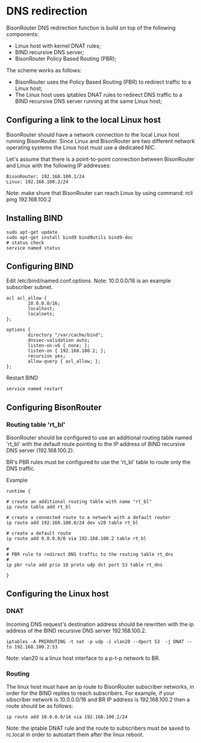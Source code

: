 # DNS redirection

BisonRouter DNS redirection function is build on top of the following components:

 * Linux host with kernel DNAT rules;
 * BIND recursive DNS server;
 * BisonRouter Policy Based Routing (PBR);

The scheme works as follows:

- BisonRouter uses the Policy Based Routing (PBR) to redirect traffic
to a Linux host;
- The Linux host uses iptables DNAT rules to redirect DNS traffic to
a BIND recursive DNS server running at the same Linux host;

## Configuring a link to the local Linux host

BisonRouter should have a network connection to the local Linux host
running BisonRouter. Since Linux and BisonRouter are two different
network operating systems the Linux host must use a dedicated NIC.

Let's assume that there is a point-to-point connection
between BisonRouter and Linux with the following IP addresses:

    BisonRouter: 192.168.100.1/24
    Linux: 192.168.100.2/24

Note: make shure that BisonRouter can reach Linux by using command:
  rcli ping 192.168.100.2

## Installing BIND

    sudo apt-get update
    sudo apt-get install bind9 bind9utils bind9-doc
    # status check
    service named status

## Configuring BIND

Edit /etc/bind/named.conf.options.
Note: 10.0.0.0/16 is an example subscriber subnet.

    acl acl_allow {
            10.0.0.0/16;
            localhost;
            localnets;
    };

    options {
            directory "/var/cache/bind";
            dnssec-validation auto;
            listen-on-v6 { none; };
            listen-on { 192.168.100.2; };
            recursion yes;
            allow-query { acl_allow; };
    };

Restart BIND

    service named restart

## Configuring BisonRouter

### Routing table 'rt_bl'

BisonRouter should be configured to use an additional routing table
named 'rt_bl' with the default route pointing to the IP address of
BIND recursive DNS server (192.168.100.2).

BR's PBR rules must be configured to use the 'rt_bl' table to
route only the DNS traffic.

Example

    runtime {
        
    # create an additional routing table with name "rt_bl"
    ip route table add rt_bl

    # create a connected route to a network with a default router
    ip route add 192.168.100.0/24 dev v20 table rt_bl

    # create a default route
    ip route add 0.0.0.0/0 via 192.168.100.2 table rt_bl

    #
    # PBR rule to redirect DNS traffic to the routing table rt_dns
    #
    ip pbr rule add prio 10 proto udp dst port 53 table rt_dns
    
    }

## Configuring the Linux host

### DNAT

Incoming DNS request's destination address should be rewritten
with the ip address of the BIND recursive DNS server 192.168.100.2.

    iptables -A PREROUTING -t nat -p udp -i vlan20 --dport 53  -j DNAT --to 192.168.100.2:53

Note: vlan20 is a linux host interface to a p-t-p network to BR.

### Routing

The linux host must have an ip route to BisonRouter subscriber networks,
in order for the BIND replies to reach subscribers.
For example, if your sibscriber network is 10.0.0.0/16 and BR IP address
is 192.168.100.2 then a route should be as follows:

    ip route add 10.0.0.0/16 via 192.168.100.2/24

Note:
  the iptable DNAT rule and the route to subscribers must
  be saved to rc.local in order to autostart them after the linux reboot.
